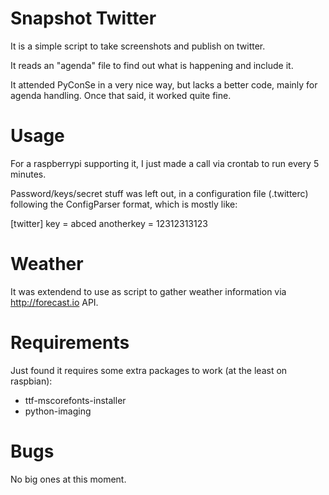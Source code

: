 Snapshot Twitter
===================
It is a simple script to take screenshots and publish on twitter.

It reads an "agenda" file to find out what is happening and include it.

It attended PyConSe in a very nice way, but lacks a better code, mainly
for agenda handling.  Once that said, it worked quite fine.

Usage
=====
For a raspberrypi supporting it, I just made a call via crontab to run
every 5 minutes.

Password/keys/secret stuff was left out, in a configuration file (.twitterc)
following the ConfigParser format, which is mostly like:

[twitter]
key = abced
anotherkey = 12312313123

Weather
=======
It was extendend to use as script to gather weather information via
http://forecast.io API.

Requirements
============
Just found it requires some extra packages to work (at the least on raspbian):
 * ttf-mscorefonts-installer
 * python-imaging
 
Bugs
====
No big ones at this moment.
